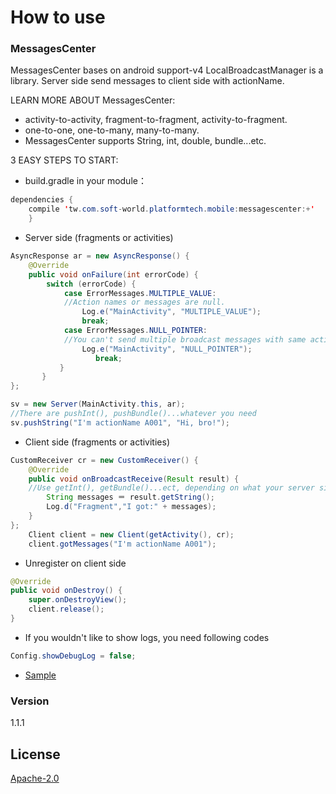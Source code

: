 # How to use
### MessagesCenter
MessagesCenter bases on android support-v4 LocalBroadcastManager is a library. Server side send messages to client side with actionName.

LEARN MORE ABOUT MessagesCenter:
  - activity-to-activity, fragment-to-fragment, activity-to-fragment.
  - one-to-one, one-to-many, many-to-many.
  - MessagesCenter supports String, int, double, bundle...etc.

3 EASY STEPS TO START:
  - build.gradle in your module：
```Java
dependencies {
    compile 'tw.com.soft-world.platformtech.mobile:messagescenter:+'
    }
```
  - Server side (fragments or activities)
```Java
AsyncResponse ar = new AsyncResponse() {
    @Override
    public void onFailure(int errorCode) {
        switch (errorCode) {
            case ErrorMessages.MULTIPLE_VALUE:
            //Action names or messages are null.
                Log.e("MainActivity", "MULTIPLE_VALUE");
                break;
            case ErrorMessages.NULL_POINTER:
            //You can't send multiple broadcast messages with same actionName at the same time, You need to rename this action.
                Log.e("MainActivity", "NULL_POINTER");
                   break;
           }
       }
};

sv = new Server(MainActivity.this, ar);
//There are pushInt(), pushBundle()...whatever you need
sv.pushString("I'm actionName A001", "Hi, bro!");
```
  - Client side (fragments or activities)
```Java
CustomReceiver cr = new CustomReceiver() {
    @Override
    public void onBroadcastReceive(Result result) {
    //Use getInt(), getBundle()...ect, depending on what your server side sends
        String messages ＝ result.getString();
        Log.d("Fragment","I got:" + messages);
    }
};
    Client client = new Client(getActivity(), cr);
    client.gotMessages("I'm actionName A001");
```
  - Unregister on client side
```Java
@Override
public void onDestroy() {
    super.onDestroyView();
    client.release();
}
```
  - If you wouldn't like to show logs, you need following codes
```Java
Config.showDebugLog = false;
```
  - [Sample][github_MessagesCenter_sample]

### Version
1.1.1

License
----
[Apache-2.0]


[//]: # (These are reference links used in the body of this note and get stripped out when the markdown processor does its job. There is no need to format nicely because it shouldn't be seen. Thanks SO - http://stackoverflow.com/questions/4823468/store-comments-in-markdown-syntax)


   [Apache-2.0]: <https://opensource.org/licenses/Apache-2.0>
   [github_MessagesCenter_sample]: <https://github.com/PlatformTech/API/tree/master/app/src/main/java/tw/com/softworld/api>
